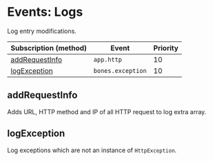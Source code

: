# Events: Logs

Log entry modifications.

| Subscription (method)             | Event             | Priority |
|-----------------------------------|-------------------|----------|
| [addRequestInfo](#addrequestinfo) | `app.http`        | 10       |
| [logException](#logexception)     | `bones.exception` | 10       |

## addRequestInfo

Adds URL, HTTP method and IP of all HTTP request to log extra array.

## logException

Log exceptions which are not an instance of `HttpException`.